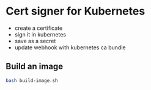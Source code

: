 # Cert signer for Kubernetes

- create a certificate
- sign it in kubernetes
- save as a secret
- update webhook with kubernetes ca bundle

## Build an image

```bash
bash build-image.sh
```

